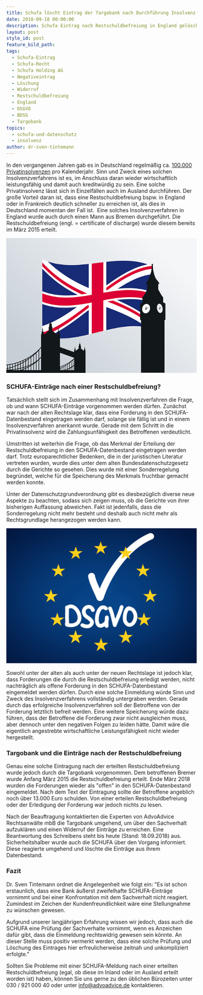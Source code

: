 ```yaml
---
title: Schufa löscht Eintrag der Targobank nach Durchführung Insolvenz in England
date: 2018-09-18 00:00:00
description: Schufa Eintrag nach Restschuldbefreiung in England gelöscht
layout: post
style_id: post
feature_bild_path:
tags:
  - Schufa-Eintrag
  - Schufa-Recht
  - Schufa Holding AG
  - Negativeintrag
  - Löschung
  - Widerruf
  - Restschuldbefreiung
  - England
  - DSGVO
  - BDSG
  - Targobank
topics:
  - schufa-und-datenschutz
  - insolvenz
author: dr-sven-tintemann
---
```


In den vergangenen Jahren gab es in Deutschland regelm&auml;&szlig;ig ca. [100.000 Privatinsolvenzen](https://de.statista.com/statistik/daten/studie/150565/umfrage/privatinsolvenzen-in-deutschland-seit-2000/) pro Kalenderjahr. Sinn und Zweck eines solchen Insolvenzverfahrens ist es, im Anschluss daran wieder wirtschaftlich leistungsf&auml;hig und damit auch kreditw&uuml;rdig zu sein. Eine solche Privatinsolvenz l&auml;sst sich in Einzelf&auml;llen auch im Ausland durchf&uuml;hren. Der gro&szlig;e Vorteil daran ist, dass eine Restschuldbefreiung bspw. in England oder in Frankreich deutlich schneller zu erreichen ist, als dies in Deutschland momentan der Fall ist.&nbsp; Eine solches Insolvenzverfahren in England wurde auch durch einen Mann aus Bremen durchgef&uuml;hrt. Die Restschuldbefreiung (engl. = certificate of discharge) wurde diesem bereits im M&auml;rz 2015 erteilt.

![England Grafik - Pixabay](/uploads/flag-1177326-640.png "Insolvenz und Restschuldbefreiung in England")

### SCHUFA-Eintr&auml;ge nach einer Restschuldbefreiung?

Tats&auml;chlich stellt sich im Zusammenhang mit Insolvenzverfahren die Frage, ob und wann SCHUFA-Eintr&auml;ge vorgenommen werden d&uuml;rfen. Zun&auml;chst war nach der alten Rechtslage klar, dass eine Forderung in den SCHUFA-Datenbestand eingetragen werden darf, solange sie f&auml;llig ist und in einem Insolvenzverfahren anerkannt wurde. Gerade mit dem Schritt in die Privatinsolvenz wird die Zahlungsunf&auml;higkeit des Betroffenen verdeutlicht.

Umstritten ist weiterhin die Frage, ob das Merkmal der Erteilung der Restschuldbefreiung in den SCHUFA-Datenbestand eingetragen werden darf. Trotz europarechtlicher Bedenken, die in der juristischen Literatur vertreten wurden, wurde dies unter dem alten Bundesdatenschutzgesetz durch die Gerichte so gesehen. Dies wurde mit einer Sonderregelung begr&uuml;ndet, welche f&uuml;r die Speicherung des Merkmals fruchtbar gemacht werden konnte.

Unter der Datenschutzgrundverordnung gibt es diesbez&uuml;glich diverse neue Aspekte zu beachten, sodass sich zeigen muss, ob die Gerichte von ihrer bisherigen Auffassung abweichen. Fakt ist jedenfalls, dass die Sonderregelung nicht mehr besteht und deshalb auch nicht mehr als Rechtsgrundlage herangezogen werden kann.

![](/uploads/dsgvo-3446011-1920-4.jpg)

Sowohl unter der alten als auch unter der neuen Rechtslage ist jedoch klar, dass Forderungen die durch die Restschuldbefreiung erledigt werden, nicht nachtr&auml;glich als offene Forderung in den SCHUFA-Datenbestand eingemeldet werden d&uuml;rfen. Durch eine solche Einmeldung w&uuml;rde Sinn und Zweck des Insolvenzverfahrens vollst&auml;ndig untergraben werden. Gerade durch das erfolgreiche Insolvenzverfahren soll der Betroffene von der Forderung letztlich befreit werden. Eine weitere Speicherung w&uuml;rde dazu f&uuml;hren, dass der Betroffene die Forderung zwar nicht ausgleichen muss, aber dennoch unter den negativen Folgen zu leiden h&auml;tte. Damit w&auml;re die eigentlich angestrebte wirtschaftliche Leistungsf&auml;higkeit nicht wieder hergestellt.

### Targobank und die Eintr&auml;ge nach der Restschuldbefreiung

Genau eine solche Eintragung nach der erteilten Restschuldbefreiung wurde jedoch durch die Targobank vorgenommen. Dem betroffenen Bremer wurde Anfang M&auml;rz 2015 die Restschuldbefreiung erteilt. Ende M&auml;rz 2018 wurden die Forderungen wieder als "offen" in den SCHUFA-Datenbestand eingemeldet. Nach dem Text der Eintragung sollte der Betroffene angeblich noch &uuml;ber 13.000 Euro schulden. Von einer erteilen Restschuldbefreiung oder der Erledigung der Forderung war jedoch nichts zu lesen.

Nach der Beauftragung kontaktierten die Experten von AdvoAdvice Rechtsanw&auml;lte mbB die Targobank umgehend, um &uuml;ber den Sachverhalt aufzukl&auml;ren und einen Widerruf der Eintr&auml;ge zu erreichen. Eine Beantwortung des Schreibens steht bis heute (Stand: 18.09.2018) aus. Sicherheitshalber wurde auch die SCHUFA &uuml;ber den Vorgang informiert. Diese reagierte umgehend und l&ouml;schte die Eintr&auml;ge aus ihrem Datenbestand.

### Fazit

Dr. Sven Tintemann ordnet die Angelegenheit wie folgt ein: "Es ist schon erstaunlich, dass eine Bank &auml;u&szlig;erst zweifelhafte SCHUFA-Eintr&auml;ge vornimmt und bei einer Konfrontation mit dem Sachverhalt nicht reagiert. Zumindest im Zeichen der Kundenfreundlichkeit w&auml;re eine Stellungnahme zu w&uuml;nschen gewesen.

Aufgrund unserer langj&auml;hrigen Erfahrung wissen wir jedoch, dass auch die SCHUFA eine Pr&uuml;fung der Sachverhalte vornimmt, wenn es Anzeichen daf&uuml;r gibt, dass die Einmeldung rechtswidrig gewesen sein k&ouml;nnte. An dieser Stelle muss positiv vermerkt werden, dass eine solche Pr&uuml;fung und L&ouml;schung des Eintrages hier erfreulicherweise zeitnah und unkompliziert erfolgte."

Sollten Sie Probleme mit einer SCHUFA-Meldung nach einer erteilten Restschuldbefreiung (egal, ob diese im Inland oder im Ausland erteilt worden ist) haben, k&ouml;nnen Sie uns gerne zu den &uuml;blichen B&uuml;rozeiten unter 030 / 921 000 40 oder unter info@advoadvice.de kontaktieren.

### &nbsp;